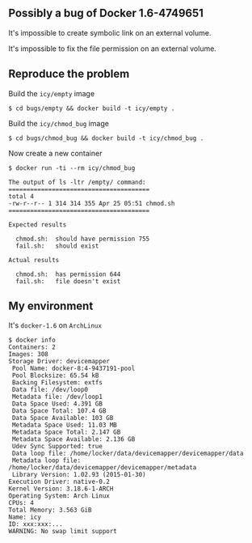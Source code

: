 ## Possibly a bug of Docker 1.6-4749651

It's impossible to create symbolic link
on an external volume.

It's impossible to fix the file permission
on an external volume.

## Reproduce the problem

Build the `icy/empty` image

    $ cd bugs/empty && docker build -t icy/empty .

Build the `icy/chmod_bug` image

    $ cd bugs/chmod_bug && docker build -t icy/chmod_bug .

Now create a new container

    $ docker run -ti --rm icy/chmod_bug

    The output of ls -ltr /empty/ command:
    =======================================
    total 4
    -rw-r--r-- 1 314 314 355 Apr 25 05:51 chmod.sh
    =======================================

    Expected results

      chmod.sh:  should have permission 755
      fail.sh:   should exist

    Actual results

      chmod.sh:  has permission 644
      fail.sh:   file doesn't exist

## My environment

It's `docker-1.6` on `ArchLinux`

    $ docker info
    Containers: 2
    Images: 308
    Storage Driver: devicemapper
     Pool Name: docker-8:4-9437191-pool
     Pool Blocksize: 65.54 kB
     Backing Filesystem: extfs
     Data file: /dev/loop0
     Metadata file: /dev/loop1
     Data Space Used: 4.391 GB
     Data Space Total: 107.4 GB
     Data Space Available: 103 GB
     Metadata Space Used: 11.03 MB
     Metadata Space Total: 2.147 GB
     Metadata Space Available: 2.136 GB
     Udev Sync Supported: true
     Data loop file: /home/locker/data/devicemapper/devicemapper/data
     Metadata loop file: /home/locker/data/devicemapper/devicemapper/metadata
     Library Version: 1.02.93 (2015-01-30)
    Execution Driver: native-0.2
    Kernel Version: 3.18.6-1-ARCH
    Operating System: Arch Linux
    CPUs: 4
    Total Memory: 3.563 GiB
    Name: icy
    ID: xxx:xxx:...
    WARNING: No swap limit support
